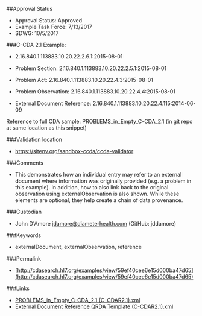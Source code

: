 ##Approval Status

* Approval Status: Approved
* Example Task Force: 7/13/2017
* SDWG: 10/5/2017

###C-CDA 2.1 Example:
* 2.16.840.1.113883.10.20.22.2.6.1:2015-08-01

* Problem Section: 2.16.840.1.113883.10.20.22.2.5.1:2015-08-01
* Problem Act: 2.16.840.1.113883.10.20.22.4.3:2015-08-01
* Problem Observation: 2.16.840.1.113883.10.20.22.4.4:2015-08-01

* External Document Reference: 2.16.840.1.113883.10.20.22.4.115:2014-06-09

Reference to full CDA sample: PROBLEMS_in_Empty_C-CDA_2.1 (in git repo at same location as this snippet)

###Validation location
* https://sitenv.org/sandbox-ccda/ccda-validator

###Comments

* This demonstrates how an individual entry may refer to an external document where information was originally provided (e.g. a problem in this example). In addition, how to also link back to the original observation using externalObservation is also shown. While these elements are optional, they help create a chain of data provenance.

###Custodian

* John D'Amore jdamore@diameterhealth.com (GitHub: jddamore)

###Keywords
* externalDocument, externalObservation, reference



###Permalink

* [http://cdasearch.hl7.org/examples/view/59ef40cee6e15d000ba47d65](http://cdasearch.hl7.org/examples/view/59ef40cee6e15d000ba47d65)

###Links

* [PROBLEMS_in_Empty_C-CDA_2.1 (C-CDAR2.1).xml](https://github.com/HL7/C-CDA-Examples/tree/master/General/External%20Document%20Reference/PROBLEMS_in_Empty_C-CDA_2.1%20%28C-CDAR2.1%29.xml)
* [External Document Reference QRDA Template (C-CDAR2.1).xml](https://github.com/HL7/C-CDA-Examples/tree/master/General/External%20Document%20Reference/External%20Document%20Reference%20QRDA%20Template%20%28C-CDAR2.1%29.xml)
